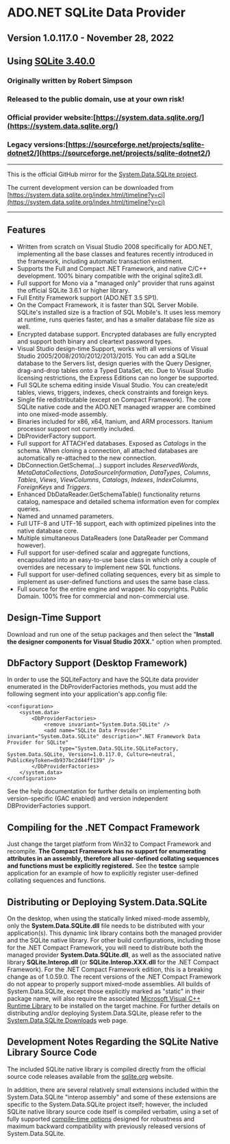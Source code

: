 # ADO.NET SQLite Data Provider
## Version 1.0.117.0 - November 28, 2022
## Using [SQLite 3.40.0](https://www.sqlite.org/releaselog/3_40_0.html)
### Originally written by Robert Simpson
### Released to the public domain, use at your own risk!
### Official provider website:[https://system.data.sqlite.org/](https://system.data.sqlite.org/)
### Legacy versions:[https://sourceforge.net/projects/sqlite-dotnet2/](https://sourceforge.net/projects/sqlite-dotnet2/)

----

This is the official GitHub mirror for the [System.Data.SQLite project](https://system.data.sqlite.org/).

The current development version can be downloaded from [https://system.data.sqlite.org/index.html/timeline?y=ci](https://system.data.sqlite.org/index.html/timeline?y=ci)

----

**Features**
------------

*   Written from scratch on Visual Studio 2008 specifically for ADO.NET, implementing all the base classes and features recently introduced in the framework, including automatic transaction enlistment.
*   Supports the Full and Compact .NET Framework, and native C/C++ development. 100% binary compatible with the original sqlite3.dll.
*   Full support for Mono via a "managed only" provider that runs against the official SQLite 3.6.1 or higher library.
*   Full Entity Framework support (ADO.NET 3.5 SP1).
*   On the Compact Framework, it is faster than SQL Server Mobile. SQLite's installed size is a fraction of SQL Mobile's. It uses less memory at runtime, runs queries faster, and has a smaller database file size as well.
*   Encrypted database support. Encrypted databases are fully encrypted and support both binary and cleartext password types.
*   Visual Studio design-time Support, works with all versions of Visual Studio 2005/2008/2010/2012/2013/2015. You can add a SQLite database to the Servers list, design queries with the Query Designer, drag-and-drop tables onto a Typed DataSet, etc.
    Due to Visual Studio licensing restrictions, the Express Editions can no longer be supported.
*   Full SQLite schema editing inside Visual Studio. You can create/edit tables, views, triggers, indexes, check constraints and foreign keys.
*   Single file redistributable (except on Compact Framework). The core SQLite native code and the ADO.NET managed wrapper are combined into one mixed-mode assembly.
*   Binaries included for x86, x64, Itanium, and ARM processors.
    Itanium processor support not currently included.
*   DbProviderFactory support.
*   Full support for ATTACH'ed databases. Exposed as _Catalogs_ in the schema. When cloning a connection, all attached databases are automatically re-attached to the new connection.
*   DbConnection.GetSchema(...) support includes _ReservedWords_, _MetaDataCollections_, _DataSourceInformation_, _DataTypes_, _Columns_, _Tables_, _Views_, _ViewColumns_, _Catalogs_, _Indexes_, _IndexColumns_, _ForeignKeys_ and _Triggers_.
*   Enhanced DbDataReader.GetSchemaTable() functionality returns catalog, namespace and detailed schema information even for complex queries.
*   Named and unnamed parameters.
*   Full UTF-8 and UTF-16 support, each with optimized pipelines into the native database core.
*   Multiple simultaneous DataReaders (one DataReader per Command however).
*   Full support for user-defined scalar and aggregate functions, encapsulated into an easy-to-use base class in which only a couple of overrides are necessary to implement new SQL functions.
*   Full support for user-defined collating sequences, every bit as simple to implement as user-defined functions and uses the same base class.
*   Full source for the entire engine and wrapper. No copyrights. Public Domain. 100% free for commercial and non-commercial use.

**Design-Time Support**
-----------------------

Download and run one of the setup packages and then select the "**Install the designer components for Visual Studio 20XX.**" option when prompted.

**DbFactory Support (Desktop Framework)**
-----------------------------------------

In order to use the SQLiteFactory and have the SQLite data provider enumerated in the DbProviderFactories methods, you must add the following segment into your application's app.config file:

```
<configuration>
    <system.data>
        <DbProviderFactories>
            <remove invariant="System.Data.SQLite" />
            <add name="SQLite Data Provider" invariant="System.Data.SQLite" description=".NET Framework Data Provider for SQLite"
                 type="System.Data.SQLite.SQLiteFactory, System.Data.SQLite, Version=1.0.117.0, Culture=neutral, PublicKeyToken=db937bc2d44ff139" />
        </DbProviderFactories>
    </system.data>
</configuration>
```

See the help documentation for further details on implementing both version-specific (GAC enabled) and version independent DBProviderFactories support.

Compiling for the .NET Compact Framework
----------------------------------------

Just change the target platform from Win32 to Compact Framework and recompile. **The Compact Framework has no support for enumerating attributes in an assembly, therefore all user-defined collating sequences and functions must be explicitly registered.** See the **testce** sample application for an example of how to explicitly register user-defined collating sequences and functions.

**Distributing or Deploying System.Data.SQLite**
------------------------------------------------

On the desktop, when using the statically linked mixed-mode assembly, only the **System.Data.SQLite.dll** file needs to be distributed with your application(s). This dynamic link library contains both the managed provider and the SQLite native library. For other build configurations, including those for the .NET Compact Framework, you will need to distribute both the managed provider **System.Data.SQLite.dll**, as well as the associated native library **SQLite.Interop.dll** (or **SQLite.Interop.XXX.dll** for the .NET Compact Framework). For the .NET Compact Framework edition, this is a breaking change as of 1.0.59.0. The recent versions of the .NET Compact Framework do not appear to properly support mixed-mode assemblies. All builds of System.Data.SQLite, except those explicitly marked as "static" in their package name, will also require the associated [Microsoft Visual C++ Runtime Library](https://support.microsoft.com/kb/2019667) to be installed on the target machine. For further details on distributing and/or deploying System.Data.SQLite, please refer to the [System.Data.SQLite Downloads](https://system.data.sqlite.org/index.html/doc/trunk/www/downloads.wiki) web page.

**Development Notes Regarding the SQLite Native Library Source Code**
---------------------------------------------------------------------

The included SQLite native library is compiled directly from the official source code releases available from the [sqlite.org](https://www.sqlite.org/) website.

In addition, there are several relatively small extensions included within the System.Data.SQLite "interop assembly" and some of these extensions are specific to the System.Data.SQLite project itself; however, the included SQLite native library source code itself is compiled verbatim, using a set of fully supported [compile-time options](https://www.sqlite.org/compile.html) designed for robustness and maximum backward compatibility with previously released versions of System.Data.SQLite.

